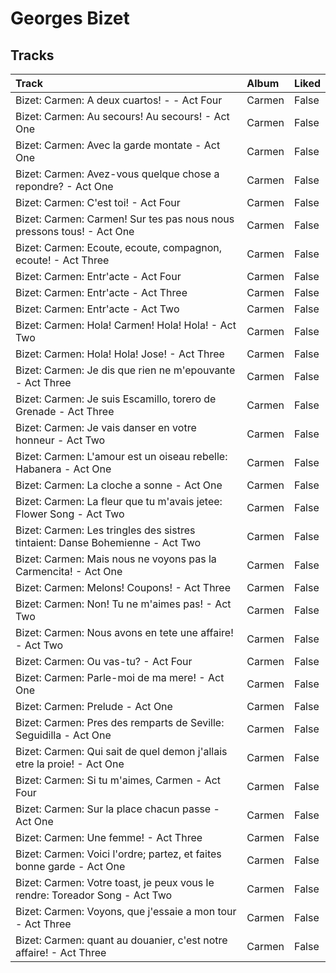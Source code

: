 # Georges Bizet

## Tracks

| Track                                                                         | Album   | Liked   |
|:------------------------------------------------------------------------------|:--------|:--------|
| Bizet: Carmen: A deux cuartos! - - Act Four                                   | Carmen  | False   |
| Bizet: Carmen: Au secours! Au secours! - Act One                              | Carmen  | False   |
| Bizet: Carmen: Avec la garde montate - Act One                                | Carmen  | False   |
| Bizet: Carmen: Avez-vous quelque chose a repondre? - Act One                  | Carmen  | False   |
| Bizet: Carmen: C'est toi! - Act Four                                          | Carmen  | False   |
| Bizet: Carmen: Carmen! Sur tes pas nous nous pressons tous! - Act One         | Carmen  | False   |
| Bizet: Carmen: Ecoute, ecoute, compagnon, ecoute! - Act Three                 | Carmen  | False   |
| Bizet: Carmen: Entr'acte - Act Four                                           | Carmen  | False   |
| Bizet: Carmen: Entr'acte - Act Three                                          | Carmen  | False   |
| Bizet: Carmen: Entr'acte - Act Two                                            | Carmen  | False   |
| Bizet: Carmen: Hola! Carmen! Hola! Hola! - Act Two                            | Carmen  | False   |
| Bizet: Carmen: Hola! Hola! Jose! - Act Three                                  | Carmen  | False   |
| Bizet: Carmen: Je dis que rien ne m'epouvante - Act Three                     | Carmen  | False   |
| Bizet: Carmen: Je suis Escamillo, torero de Grenade - Act Three               | Carmen  | False   |
| Bizet: Carmen: Je vais danser en votre honneur - Act Two                      | Carmen  | False   |
| Bizet: Carmen: L'amour est un oiseau rebelle: Habanera - Act One              | Carmen  | False   |
| Bizet: Carmen: La cloche a sonne - Act One                                    | Carmen  | False   |
| Bizet: Carmen: La fleur que tu m'avais jetee: Flower Song - Act Two           | Carmen  | False   |
| Bizet: Carmen: Les tringles des sistres tintaient: Danse Bohemienne - Act Two | Carmen  | False   |
| Bizet: Carmen: Mais nous ne voyons pas la Carmencita! - Act One               | Carmen  | False   |
| Bizet: Carmen: Melons! Coupons! - Act Three                                   | Carmen  | False   |
| Bizet: Carmen: Non! Tu ne m'aimes pas! - Act Two                              | Carmen  | False   |
| Bizet: Carmen: Nous avons en tete une affaire! - Act Two                      | Carmen  | False   |
| Bizet: Carmen: Ou vas-tu? - Act Four                                          | Carmen  | False   |
| Bizet: Carmen: Parle-moi de ma mere! - Act One                                | Carmen  | False   |
| Bizet: Carmen: Prelude - Act One                                              | Carmen  | False   |
| Bizet: Carmen: Pres des remparts de Seville: Seguidilla - Act One             | Carmen  | False   |
| Bizet: Carmen: Qui sait de quel demon j'allais etre la proie! - Act One       | Carmen  | False   |
| Bizet: Carmen: Si tu m'aimes, Carmen - Act Four                               | Carmen  | False   |
| Bizet: Carmen: Sur la place chacun passe - Act One                            | Carmen  | False   |
| Bizet: Carmen: Une femme! - Act Three                                         | Carmen  | False   |
| Bizet: Carmen: Voici l'ordre; partez, et faites bonne garde - Act One         | Carmen  | False   |
| Bizet: Carmen: Votre toast, je peux vous le rendre: Toreador Song - Act Two   | Carmen  | False   |
| Bizet: Carmen: Voyons, que j'essaie a mon tour - Act Three                    | Carmen  | False   |
| Bizet: Carmen: quant au douanier, c'est notre affaire! - Act Three            | Carmen  | False   |